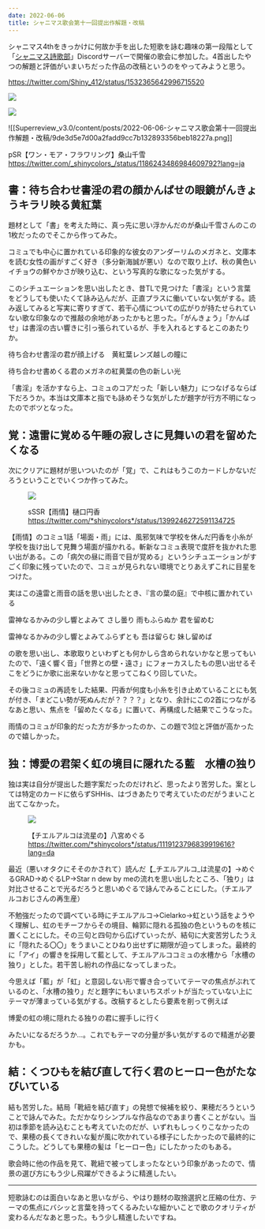 ```yaml
---
date: 2022-06-06
title: シャニマス歌会第十一回提出作解題・改稿
---
```


シャニマス4thをきっかけに何故か手を出した短歌を詠む趣味の第一段階として「[シャニマス詩歌部](https://twitter.com/Shiny_412)」Discordサーバーで開催の歌会に参加した。4首出したやつの解題と評価がいまいちだった作品の改稿というのをやってみようと思う。

https://twitter.com/Shiny_412/status/1532365642996715520

![](./2022-06-06-%E3%82%B7%E3%83%A3%E3%83%8B%E3%83%9E%E3%82%B9%E6%AD%8C%E4%BC%9A%E7%AC%AC%E5%8D%81%E4%B8%80%E5%9B%9E%E6%8F%90%E5%87%BA%E4%BD%9C%E8%A7%A3%E9%A1%8C%E3%83%BB%E6%94%B9%E7%A8%BF/55a04612035ec72c821ef31a4fecf9185911e3ee.png)

![](./2022-06-06-%E3%82%B7%E3%83%A3%E3%83%8B%E3%83%9E%E3%82%B9%E6%AD%8C%E4%BC%9A%E7%AC%AC%E5%8D%81%E4%B8%80%E5%9B%9E%E6%8F%90%E5%87%BA%E4%BD%9C%E8%A7%A3%E9%A1%8C%E3%83%BB%E6%94%B9%E7%A8%BF/223b49693ba3e8ddcf31444bbf5f6d0f965defba.png)



![[Superreview_v3.0/content/posts/2022-06-06-シャニマス歌会第十一回提出作解題・改稿/9de3d5e7d00a2fadd9cc7b132893356beb18227a.png]]



pSR【ワン・モア・フラワリング】桑山千雪  
<https://twitter.com/_shinycolors_/status/1186243486984609792?lang=ja>

## 書：待ち合わせ書淫の君の顔かんばせの眼鏡がんきょうキラリ映る黄紅葉

題材として「書」を考えた時に、真っ先に思い浮かんだのが桑山千雪さんのこの1枚だったのでそこから作ってみた。

コミュでも中心に置かれている印象的な彼女のアンダーリムのメガネと、文庫本を読む女性の画がすごく好き（多分新海誠が悪い）なので取り上げ、秋の黄色いイチョウの鮮やかさが映り込む、という写真的な歌になった気がする。

このシチュエーションを思い出したとき、昔TLで見つけた「書淫」という言葉をどうしても使いたくて詠み込んだが、正直プラスに働いていない気がする。読み返してみると写実に寄りすぎて、若干心情についての広がりが持たせられていない歌な印象なので推敲の余地があったかもと思った。「がんきょう」「かんばせ」は書淫の古い響きに引っ張られているが、手を入れるとするとこのあたりか。

待ち合わせ書淫の君が顔上げる　黄紅葉レンズ越しの瞳に

待ち合わせ書めくる君のメガネの紅黄葉の色の新しい光　

「書淫」を活かすなら上、コミュのコアだった「新しい魅力」につなげるならば下だろうか。本当は文庫本と指でも詠めそうな気がしたが題字が行方不明になったのでボツとなった。

## 覚：遠雷に覚める午睡の寂しさに見舞いの君を留めたくなる

次にクリアに題材が思いついたのが「覚」で、これはもうこのカードしかないだろうということでいくつか作ってみた。

<figure>

![](./2022-06-06-%E3%82%B7%E3%83%A3%E3%83%8B%E3%83%9E%E3%82%B9%E6%AD%8C%E4%BC%9A%E7%AC%AC%E5%8D%81%E4%B8%80%E5%9B%9E%E6%8F%90%E5%87%BA%E4%BD%9C%E8%A7%A3%E9%A1%8C%E3%83%BB%E6%94%B9%E7%A8%BF/31001f5b0a701b820ad3a57f3e24803e8cad70b8.png)

<figcaption>

sSSR【雨情】樋口円香  
https://twitter.com/*shinycolors*/status/1399246272591134725

</figcaption>

</figure>

【雨情】のコミュ1話「場面・雨」には、風邪気味で学校を休んだ円香を小糸が学校を抜け出して見舞う場面が描かれる。斬新なコミュ表現で度肝を抜かれた思い出がある。この「病欠の昼に雨音で目が覚める」というシチュエーションがすごく印象に残っていたので、コミュが見られない環境でとりあえずこれに目星をつけた。

実はこの遠雷と雨音の話を思い出したとき、『言の葉の庭』で中核に置かれている

雷神なるかみの少し響とよみて さし曇り 雨もふらぬか 君を留めむ

雷神なるかみの少し響とよみてふらずとも 吾は留らむ 妹し留めば

の歌を思い出し、本歌取りといわずとも何かしら含められないかなと思ってもいたので、「遠く響く音」「世界との壁・遠さ」にフォーカスしたもの思い出せるそこをどうにか歌に出来ないかなと思ってこねくり回していた。

その後コミュの再読をした結果、円香が何度も小糸を引き止めていることにも気が付き、「まどこい勢が死ぬんだが？？？？」となり、余計にこの2首につながるなあと思い、焦点を「留めたくなる」に置いて、再構成した結果でこうなった。

雨情のコミュが印象的だった方が多かったのか、この題で3位と評価が高かったので嬉しかった。

## 独：博愛の君架く虹の境目に隠れたる藍　水槽の独り

独は実は自分が提出した題字案だったのだけれど、思ったより苦労した。案としては特定のカードに依らずSHHis、はづきあたりで考えていたのだがうまいこと出てこなかった。

<figure>

![](./2022-06-06-%E3%82%B7%E3%83%A3%E3%83%8B%E3%83%9E%E3%82%B9%E6%AD%8C%E4%BC%9A%E7%AC%AC%E5%8D%81%E4%B8%80%E5%9B%9E%E6%8F%90%E5%87%BA%E4%BD%9C%E8%A7%A3%E9%A1%8C%E3%83%BB%E6%94%B9%E7%A8%BF/c0600cc93be3240ad8d97aafa61880c04f94ef94.png)

<figcaption>

【チエルアルコは流星の】八宮めぐる  
https://twitter.com/*shinycolors*/status/1119123796839919616?lang=da

</figcaption>

</figure>

最近（悪いオタクにそそのかされて）読んだ【\_チエルアルコ_は流星の】→めぐるGRAD→めぐるLP→Star n dew by meの流れを思い出したところ、「独り」は対比させることで光るだろうと思いめぐるで詠んでみることにした。（チエルアルコおじさんの再生産）

不勉強だったので調べている時にチエルアルコ→Cielarko→虹という話をようやく理解し、虹のモチーフからその境目、輪郭に隠れる孤独の色というものを核に置くことにした。その三句と四句から広げていったが、結句に大変苦労したうえに「隠れたる〇〇」をうまいことひねり出せずに期限が迫ってしまった。最終的に「アイ」の響きを採用して藍として、チエルアルココミュの水槽から「水槽の独り」とした。若干苦し紛れの作品になってしまった。

今思えば「藍」が「虹」と意図しない形で響き合っていてテーマの焦点がぶれているのと、「水槽の独り」だと題字にもいまいちスポットが当たっていない上にテーマが薄まっている気がする。改稿するとしたら要素を削って例えば

博愛の虹の境に隠れたる独りの君に握手しに行く

みたいになるだろうか...。これでもテーマの分量が多い気がするので精進が必要かも。

## 結：くつひもを結び直して行く君のヒーロー色がたなびいている

結も苦労した。結局「靴紐を結び直す」の発想で候補を絞り、果穂だろうということで詠んでみた。ただかなりシンプルな作品なのであまり書くことがない。当初は季節を読み込むことも考えていたのだが、いずれもしっくりこなかったので、果穂の長くてきれいな髪が風に吹かれている様子にしたかったので最終的にこうした。どうしても果穂の髪は「ヒーロー色」にしたかったのもある。

歌会時に他の作品を見て、靴紐で被ってしまったなという印象があったので、情景の選び方にもう少し飛躍ができるように精進したい。

------------------------------------------------------------------------

短歌詠むのは面白いなあと思いながら、やはり題材の取捨選択と圧縮の仕方、テーマの焦点にバシッと言葉を持ってくるみたいな細かいことで歌のクオリティが変わるんだなあと思った。もう少し精進したいですね。

